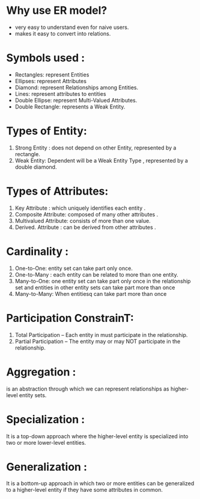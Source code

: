 # Why use ER model? 
- very easy to understand even for naive users. 
- makes it easy to convert into relations. 

# Symbols used : 
- Rectangles: represent Entities 
- Ellipses: represent Attributes
- Diamond: represent Relationships among Entities.
- Lines: represent attributes to entities 
- Double Ellipse: represent Multi-Valued Attributes.
- Double Rectangle: represents a Weak Entity.

# Types of Entity: 
1. Strong Entity : does not depend on other Entity, represented by a rectangle. 
2. Weak Entity: Dependent will be a Weak Entity Type , represented by a double diamond.

# Types of Attributes: 
1. Key Attribute :  which uniquely identifies each entity .
 2. Composite Attribute: composed of many other attributes . 
3. Multivalued Attribute:  consists of more than one value. 
4. Derived. Attribute : can be derived from other attributes .

# Cardinality : 
1. One-to-One:  entity set can take part only once. 
2. One-to-Many : each entity can be related to more than one entity. 
 3. Many-to-One: one entity set can take part only once in the relationship set and entities in other entity sets can take part more than once 
4. Many-to-Many: When entitiesq can take part more than once

# Participation ConstrainT: 
1. Total Participation – Each entity in must participate in the relationship.
2. Partial Participation – The entity may or may NOT participate in the relationship.

# Aggregation : 
is an abstraction through which we can represent relationships as higher-level entity sets. 
# Specialization : 
It is a top-down approach where the higher-level entity is specialized into two or more lower-level entities. 
# Generalization : 
It is a bottom-up approach in which two or more entities can be generalized to a higher-level entity if they have some attributes in common.
